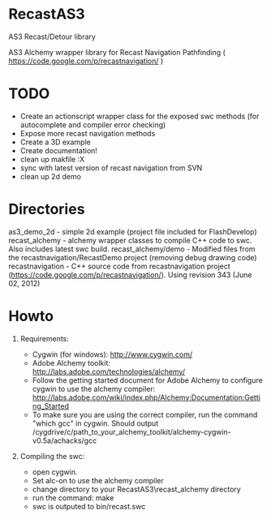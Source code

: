 RecastAS3
=========

AS3 Recast/Detour library

AS3 Alchemy wrapper library for Recast Navigation Pathfinding ( https://code.google.com/p/recastnavigation/ )

TODO
======
- Create an actionscript wrapper class for the exposed swc methods (for autocomplete and compiler error checking)
- Expose more recast navigation methods
- Create a 3D example
- Create documentation!
- clean up makfile :X
- sync with latest version of recast navigation from SVN
- clean up 2d demo

Directories
============
as3_demo_2d 		- simple 2d example (project file included for FlashDevelop)
recast_alchemy 		- alchemy wrapper classes to compile C++ code to swc. Also includes latest swc build.
recast_alchemy/demo - Modified files from the recastnavigation/RecastDemo project (removing debug drawing code)
recastnavigation 	- C++ source code from recastnavigation project (https://code.google.com/p/recastnavigation/). Using revision 343 (June 02, 2012)

Howto
======
1. Requirements:
	- Cygwin (for windows): http://www.cygwin.com/
	- Adobe Alchemy toolkit: http://labs.adobe.com/technologies/alchemy/
	- Follow the getting started document for Adobe Alchemy to configure cygwin to use the alchemy compiler: http://labs.adobe.com/wiki/index.php/Alchemy:Documentation:Getting_Started
	- To make sure you are using the correct compiler, run the command "which gcc" in cygwin. Should output /cygdrive/c/path_to_your_alchemy_toolkit/alchemy-cygwin-v0.5a/achacks/gcc

2. Compiling the swc:
	- open cygwin.
	- Set alc-on to use the alchemy compiler
	- change directory to your RecastAS3\recast_alchemy directory
	- run the command: make
	- swc is outputed to bin/recast.swc